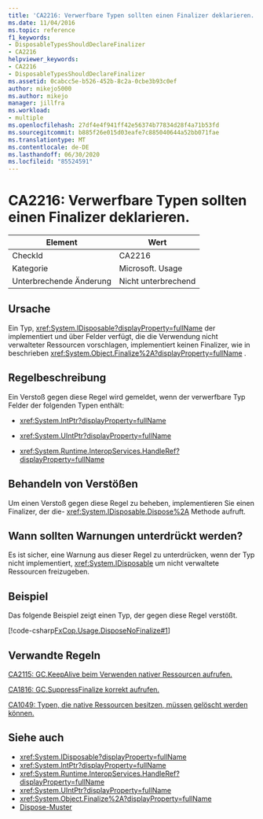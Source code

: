 ```yaml
---
title: 'CA2216: Verwerfbare Typen sollten einen Finalizer deklarieren.'
ms.date: 11/04/2016
ms.topic: reference
f1_keywords:
- DisposableTypesShouldDeclareFinalizer
- CA2216
helpviewer_keywords:
- CA2216
- DisposableTypesShouldDeclareFinalizer
ms.assetid: 0cabcc5e-b526-452b-8c2a-0cbe3b93c0ef
author: mikejo5000
ms.author: mikejo
manager: jillfra
ms.workload:
- multiple
ms.openlocfilehash: 27df4e4f941ff42e56374b77834d28f4a71b53fd
ms.sourcegitcommit: b885f26e015d03eafe7c885040644a52bb071fae
ms.translationtype: MT
ms.contentlocale: de-DE
ms.lasthandoff: 06/30/2020
ms.locfileid: "85524591"
---
```

# <a name="ca2216-disposable-types-should-declare-finalizer"></a>CA2216: Verwerfbare Typen sollten einen Finalizer deklarieren.

|Element|Wert|
|-|-|
|CheckId|CA2216|
|Kategorie|Microsoft. Usage|
|Unterbrechende Änderung|Nicht unterbrechend|

## <a name="cause"></a>Ursache

Ein Typ, <xref:System.IDisposable?displayProperty=fullName> der implementiert und über Felder verfügt, die die Verwendung nicht verwalteter Ressourcen vorschlagen, implementiert keinen Finalizer, wie in beschrieben <xref:System.Object.Finalize%2A?displayProperty=fullName> .

## <a name="rule-description"></a>Regelbeschreibung

Ein Verstoß gegen diese Regel wird gemeldet, wenn der verwerfbare Typ Felder der folgenden Typen enthält:

- <xref:System.IntPtr?displayProperty=fullName>

- <xref:System.UIntPtr?displayProperty=fullName>

- <xref:System.Runtime.InteropServices.HandleRef?displayProperty=fullName>

## <a name="how-to-fix-violations"></a>Behandeln von Verstößen

Um einen Verstoß gegen diese Regel zu beheben, implementieren Sie einen Finalizer, der die- <xref:System.IDisposable.Dispose%2A> Methode aufruft.

## <a name="when-to-suppress-warnings"></a>Wann sollten Warnungen unterdrückt werden?

Es ist sicher, eine Warnung aus dieser Regel zu unterdrücken, wenn der Typ nicht implementiert, <xref:System.IDisposable> um nicht verwaltete Ressourcen freizugeben.

## <a name="example"></a>Beispiel

Das folgende Beispiel zeigt einen Typ, der gegen diese Regel verstößt.

[!code-csharp[FxCop.Usage.DisposeNoFinalize#1](../code-quality/codesnippet/CSharp/ca2216-disposable-types-should-declare-finalizer_1.cs)]

## <a name="related-rules"></a>Verwandte Regeln

[CA2115: GC.KeepAlive beim Verwenden nativer Ressourcen aufrufen.](../code-quality/ca2115.md)

[CA1816: GC.SuppressFinalize korrekt aufrufen.](../code-quality/ca1816.md)

[CA1049: Typen, die native Ressourcen besitzen, müssen gelöscht werden können.](../code-quality/ca1049.md)

## <a name="see-also"></a>Siehe auch

- <xref:System.IDisposable?displayProperty=fullName>
- <xref:System.IntPtr?displayProperty=fullName>
- <xref:System.Runtime.InteropServices.HandleRef?displayProperty=fullName>
- <xref:System.UIntPtr?displayProperty=fullName>
- <xref:System.Object.Finalize%2A?displayProperty=fullName>
- [Dispose-Muster](/dotnet/standard/design-guidelines/dispose-pattern)
